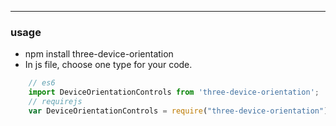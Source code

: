 ------------

### usage
* npm install three-device-orientation
* In js file, choose one type for your code.
```js
    // es6 
    import DeviceOrientationControls from 'three-device-orientation'; 
    // requirejs
    var DeviceOrientationControls = require("three-device-orientation");

```